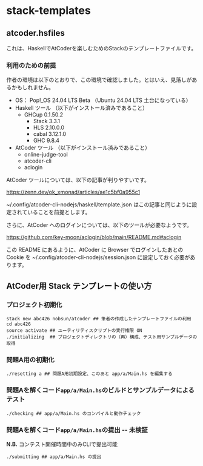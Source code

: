 # stack-templates

## atcoder.hsfiles

これは、HaskellでAtCoderを楽しむためのStackのテンプレートファイルです。

### 利用のための前提

作者の環境は以下のとおりで、この環境で確認しました。とはいえ、見落しがあるかもしれません。

- OS： Pop!_OS 24.04 LTS Beta （Ubuntu 24.04 LTS 土台になっている）
- Haskell ツール （以下がインストール済みであること）
    - GHCup 0.1.50.2
        - Stack 3.3.1
        - HLS 2.10.0.0
        - cabal 3.12.1.0
        - GHC 9.8.4
- AtCoder ツール （以下がインストール済みであること）
    - online-judge-tool
    - atcoder-cli
    - aclogin

AtCoder ツールについては、以下の記事が判りやすいです。

https://zenn.dev/ok_xmonad/articles/ae1c5bf0a955c1

~/.config/atcoder-cli-nodejs/haskell/template.json はこの記事と同じように設定されていることを前提とします。

さらに、AtCoder へのログインについては、以下のツールが必要なようです。

https://github.com/key-moon/aclogin/blob/main/README.md#aclogin

この README にあるように、AtCoder に Browser でログインしたあとの Cookie を ~/.config/atcoder-cli-nodejs/session.json に設定しておく必要があります。

## AtCoder用 Stack テンプレートの使い方

### プロジェクト初期化

```shell
stack new abc426 nobsun/atcoder ## 筆者の作成したテンプレートファイルの利用
cd abc426
source activate ## ユーティリティスクリプトの実行権限 ON
./initializing  ## プロジェクトディレクトリの（再）構成、テスト用サンプルデータの取得
```

### 問題A用の初期化

```shell
./resetting a ## 問題A用初期設定、このあと app/a/Main.hs を編集する
```

### 問題Aを解くコード`app/a/Main.hs`のビルドとサンプルデータによるテスト

```shell
./checking ## app/a/Main.hs のコンパイルと動作チェック
```

### 問題Aを解くコード`app/a/Main.hs`の提出 -- 未検証

**N.B.** コンテスト開催時間中のみCLIで提出可能

```shell
./submitting ## app/a/Main.hs の提出
```
